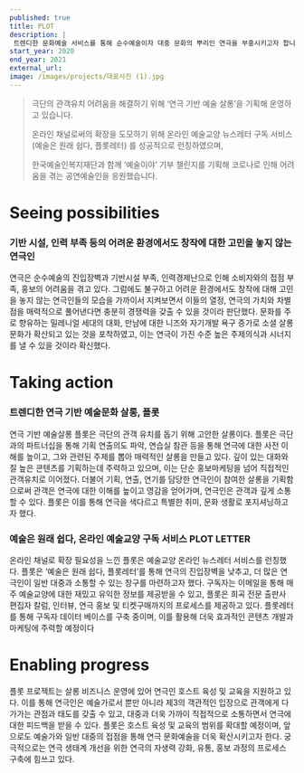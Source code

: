 ```yaml
---
published: true
title: PLOT
description: |
 트렌디한 문화예술 서비스를 통해 순수예술이자 대중 문화의 뿌리인 연극을 부흥시키고자 합니다.
start_year: 2020
end_year: 2021
external_url:
image: /images/projects/대표사진 (1).jpg
---
```


>극단의 관객유치 어려움을 해결하기 위해 ‘연극 기반 예술 살롱’을 기획해 운영하고 있습니다. 
>
>온라인 채널로써의 확장을 도모하기 위해 온라인 예술교양 뉴스레터 구독 서비스(예술은 원래 쉽다, 플롯레터) 를 성공적으로 런칭하였으며,
>
>한국예술인복지재단과 함께 ‘예술이야’ 기부 챌린지를 기획해 코로나로 인해 어려움을 겪는 공연예술인을 응원했습니다.


# Seeing possibilities

### 기반 시설, 인력 부족 등의 어려운 환경에서도 창작에 대한 고민을 놓지 않는 연극인

연극은 순수예술의 진입장벽과 기반시설 부족, 인력경제난으로 인해 소비자와의 접점 부족, 홍보의 어려움을 겪고 있다. 그럼에도 불구하고 어려운 환경에서도 창작에 대해 고민을 놓지 않는 연극인들의 모습을 가까이서 지켜보면서 이들의 열정, 연극의 가치와 차별점을 매력적으로 풀어낸다면 충분히 경쟁력을 갖출 수 있을 것이라 판단했다. 문화를 주로 향유하는 밀레니얼 세대의 대화, 만남에 대한 니즈와 자기개발 욕구 증가로 소셜 살롱 문화가 확산되고 있는 것을 포착하였고, 이는 연극이 가진 수준 높은 주제의식과 시너지를 낼 수 있을 것이라 확신했다. 

# Taking action

### 트렌디한 연극 기반 예술문화 살롱, 플롯

연극 기반 예술살롱 플롯은 극단의 관객 유치를 돕기 위해 고안한 살롱이다. 플롯은 극단과의 파트너십을 통해 기획 연출의도 파악, 연습실 참관 등을 통해 연극에 대한 사전 이해를 높이고, 그와 관련된 주제를 뽑아 매력적인 살롱을 만들고 있다. 깊이 있는 대화와 질 높은 콘텐츠를 기획하는데 주력하고 있으며, 이는 단순 홍보마케팅을 넘어 직접적인 관객유치로 이어졌다. 더불어 기획, 연출, 연기를 담당한 연극인이 참여한 살롱을 기획함으로써 관객은 연극에 대한 이해를 높이고 영감을 얻어가며, 연극인은 관객과 깊게 소통할 수 있다. 플롯은 이를 통해 연극을 색다르고 특별한 취미, 문화 생활로 포지셔닝하고자 했다. 

### 예술은 원래 쉽다, 온라인 예술교양 구독 서비스 PLOT LETTER

온라인 채널로 확장 필요성을 느낀 플롯은 예술교양 온라인 뉴스레터 서비스를 런칭했다. 플롯은 ‘예술은 원래 쉽다, 플롯레터’를 통해 연극의 진입장벽을 낮추고, 더 많은 연극인이 일반 대중과 소통할 수 있는 창구를 마련하고자 했다. 구독자는 이메일을 통해 매주 예술교양에 대한 재밌고 유익한 정보를 제공받을 수 있고, 플롯은 희곡 전문 출판사 편집자 칼럼, 인터뷰, 연극 홍보 및 티켓구매까지의 프로세스를 제공하고 있다. 플롯레터를 통해 구독자 데이터 베이스를 구축 중이며, 이를 활용해 더욱 효과적인 콘텐츠 개발과 마케팅에 주력할 예정이다

# Enabling progress

플롯 프로젝트는 살롱 비즈니스 운영에 있어 연극인 호스트 육성 및 교육을 지원하고 있다. 이를 통해 연극인은 예술가로서 뿐만 아니라 제3의 객관적인 입장으로 관객에게 다가가는 관점과 태도를 갖출 수 있고, 대중과 더욱 가까이 직접적으로 소통하면서 연극에 대한 피드백을 받을 수 있다. 플롯은 호스트 육성 및 교육의 범위를 확대할 예정이며, 앞으로도 예술가와 일반 대중의 접점을 통해 연극 문화예술을 더욱 확산시키고자 한다. 궁극적으로는 연극 생태계 개선을 위한 연극의 자생력 강화, 유통, 홍보 과정의 프로세스 구축에 힘쓰고 있다.
